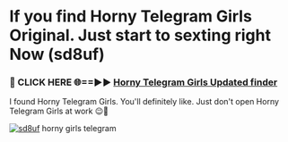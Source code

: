 # If you find Horny Telegram Girls Original. Just start to sexting right Now (sd8uf)

<h3>🔴 CLICK HERE 🌐==►► <a href="https://tinyurl.com/mtbk5fxa" rel="nofollow">Horny Telegram Girls Updated finder</a></h3>

I found Horny Telegram Girls. You'll definitely like. Just don't open Horny Telegram Girls at work 😉💬

[![sd8uf](https://i.imgur.com/Q8WKrnY.jpeg)](https://tinyurl.com/mtbk5fxa)
horny girls telegram